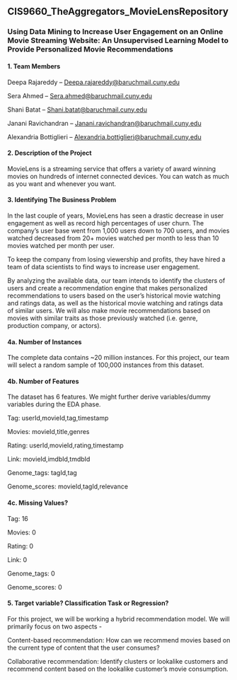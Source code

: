 ## CIS9660_TheAggregators_MovieLensRepository

### Using Data Mining to Increase User Engagement on an Online Movie Streaming Website: An Unsupervised Learning Model to Provide Personalized Movie Recommendations 

#### 1. Team Members
Deepa Rajareddy – 
Deepa.rajareddy@baruchmail.cuny.edu

Sera Ahmed – 
Sera.ahmed@baruchmail.cuny.edu

Shani Batat – 
Shani.batat@baruchmail.cuny.edu

Janani Ravichandran – 
Janani.ravichandran@baruchmail.cuny.edu

Alexandria Bottiglieri – 
Alexandria.bottiglieri@baruchmail.cuny.edu

#### 2. Description of the Project
MovieLens is a streaming service that offers a variety of award winning movies on hundreds of internet connected devices. You can watch as much as you want and whenever you want. 

#### 3. Identifying The Business Problem
In the last couple of years, MovieLens has seen a drastic decrease in user engagement as well as record high percentages of user churn. The company’s user base went from 1,000 users down to 700 users, and movies watched decreased from 20+ movies watched per month to less than 10 movies watched per month per user.

To keep the company from losing viewership and profits, they have hired a team of data scientists to find ways to increase user engagement.

By analyzing the available data, our team intends to identify the clusters of users and create a recommendation engine that makes personalized recommendations to users based on the user’s historical movie watching and ratings data, as well as the historical movie watching and ratings data of similar users. We will also make movie recommendations based on movies with similar traits as those previously watched (i.e. genre, production company, or actors).

#### 4a. Number of Instances
The complete data contains ~20 million instances. For this project, our team will select a random sample of 100,000 instances from this dataset. 

#### 4b. Number of Features
The dataset has 6 features. We might further derive variables/dummy variables during the EDA phase. 

Tag: 
userId,movieId,tag,timestamp

Movies: 
movieId,title,genres

Rating: 
userId,movieId,rating,timestamp

Link: 
movieId,imdbId,tmdbId

Genome_tags: 
tagId,tag

Genome_scores: 
movieId,tagId,relevance
	
#### 4c. Missing Values?
Tag: 
16

Movies: 
0

Rating: 
0

Link: 
0

Genome_tags: 
0

Genome_scores: 
0

#### 5. Target variable? Classification Task or Regression? 
For this project, we will be working a hybrid recommendation model. We will primarily focus on two aspects -  

Content-based recommendation: 
How can we recommend movies based on the current type of content that the user consumes?

Collaborative recommendation: 
Identify clusters or lookalike customers and recommend content based on the lookalike customer’s movie consumption. 
